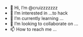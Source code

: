 - 👋 Hi, I’m @cruizzzzzzz
- 👀 I’m interested in ...to hack
- 🌱 I’m currently learning ...
- 💞️ I’m looking to collaborate on ...
- 📫 How to reach me ...

<!---
cruizzzzzzz/cruizzzzzzz is a ✨ special ✨ repository because its `README.md` (this file) appears on your GitHub profile.
You can click the Preview link to take a look at your changes.
--->
